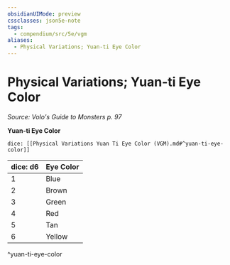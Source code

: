 ```yaml
---
obsidianUIMode: preview
cssclasses: json5e-note
tags:
  - compendium/src/5e/vgm
aliases:
  - Physical Variations; Yuan-ti Eye Color
---
```

# Physical Variations; Yuan-ti Eye Color
*Source: Volo's Guide to Monsters p. 97* 

**Yuan-ti Eye Color**

`dice: [[Physical Variations Yuan Ti Eye Color (VGM).md#^yuan-ti-eye-color]]`

| dice: d6 | Eye Color |
|----------|-----------|
| 1 | Blue |
| 2 | Brown |
| 3 | Green |
| 4 | Red |
| 5 | Tan |
| 6 | Yellow |
^yuan-ti-eye-color
